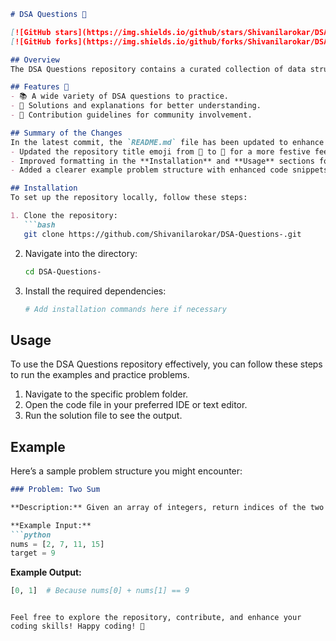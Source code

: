 ```markdown
# DSA Questions 🎉

[![GitHub stars](https://img.shields.io/github/stars/Shivanilarokar/DSA-Questions-?style=social)](https://github.com/Shivanilarokar/DSA-Questions-)
[![GitHub forks](https://img.shields.io/github/forks/Shivanilarokar/DSA-Questions-?style=social)](https://github.com/Shivanilarokar/DSA-Questions-)

## Overview
The DSA Questions repository contains a curated collection of data structures and algorithms questions designed to help developers enhance their problem-solving skills and prepare for technical interviews.

## Features 🎈
- 📚 A wide variety of DSA questions to practice.
- 🚀 Solutions and explanations for better understanding.
- 🤝 Contribution guidelines for community involvement.

## Summary of the Changes
In the latest commit, the `README.md` file has been updated to enhance clarity and organization. Key changes include:
- Updated the repository title emoji from 🎈 to 🎉 for a more festive feel.
- Improved formatting in the **Installation** and **Usage** sections for better readability.
- Added a clearer example problem structure with enhanced code snippets.

## Installation
To set up the repository locally, follow these steps:

1. Clone the repository:
   ```bash
   git clone https://github.com/Shivanilarokar/DSA-Questions-.git
   ```

2. Navigate into the directory:
   ```bash
   cd DSA-Questions-
   ```

3. Install the required dependencies:
   ```bash
   # Add installation commands here if necessary
   ```

## Usage
To use the DSA Questions repository effectively, you can follow these steps to run the examples and practice problems.

1. Navigate to the specific problem folder.
2. Open the code file in your preferred IDE or text editor.
3. Run the solution file to see the output.

## Example
Here’s a sample problem structure you might encounter:

```markdown
### Problem: Two Sum

**Description:** Given an array of integers, return indices of the two numbers such that they add up to a specific target.

**Example Input:**
```python
nums = [2, 7, 11, 15]
target = 9
```

**Example Output:**
```python
[0, 1]  # Because nums[0] + nums[1] == 9
```
```

Feel free to explore the repository, contribute, and enhance your coding skills! Happy coding! 🚀
```